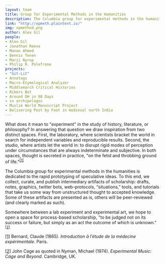 ```yaml
---
layout: team
title: Group for Experimental Methods in the Humanities
description: The Columbia group for experimental methods in the humanities is dedicated to the rapid prototyping of speculative ideas.
link: "http://xpmeth.plaintext.io/"
img: xpmethod.png
author: Alex Gil
people:
- Alex Gil
- Jonathan Reeve
- Manan Ahmed
- Dennis Tenen
- Marii Nyrop
- Philip R. Polefrone
projects:
- "Git-Lit"
- Annotags
- Macro-Etymological Analyzer
- Middlemarch Critical Histories
- Rikers Bot
- Around DH in 80 Days
- sx archipelagos
- Muslim World Manuscript Project
- Delivering Post by Foot in medieval north India
---
```


What does it mean to "experiment" in the study of history, literature, or philosophy? In answering that question we draw inspiration from two distinct spaces. First, the laboratory, where scientists bracket the world in search for independent variables and reproducible results. Second, the studio, where artists let the world in: to disrupt rigid modes of perception under circumstances that are always indeterminate and subjective. In both spaces, thought is secreted in practice, "on the fetid and throbbing ground of life."<sup><a id="r1" href="#fn1">[1]</a></sup>

The Columbia group for experimental methods in the humanities is dedicated to the rapid prototyping of speculative ideas. To this end, we collect, curate, and publish intermediary artifacts of scholarship: drafts, notes, graphics, twitter bots, web-protocols, “situations,” tools, and tutorials that take us some way from unstructured thought to accepted knowledge. Some of these artifacts are presented as is, others will be peer-reviewed (and clearly marked as such).

Somewhere between a lab experiment and experimental art, we hope to open a space for process-based scholarship, "to be judged not on its success or failure, but simply as an act the outcome of which is unknown."<sup><a id="r2" href="#fn2">[2]</a></sup>


<section>
<p id="fn1"><a href="#r1">[1]</a> Bernard, Claude (1865). <em>Introduction à l’étude de la médecine expérimentale</em>. Paris.</p>
<p id="fn2"><a href="#r2">[2]</a> John Cage as quoted in Nyman, Michael (1974). <em>Experimental Music: Cage and Beyond</em>. Cambridge, UK.</p>

</section>
